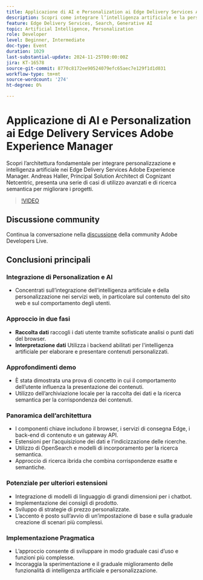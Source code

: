 ```yaml
---
title: Applicazione di AI e Personalization ai Edge Delivery Services Adobe Experience Manager
description: Scopri come integrare l’intelligenza artificiale e la personalizzazione nei Edge Delivery Services Adobe Experience Manager con l’architettura di base, la ricerca semantica e i casi d’uso avanzati dimostrati da Andreas Haller, Principal Solution Architect di Cognizant Netcentric.
feature: Edge Delivery Services, Search, Generative AI
topic: Artificial Intelligence, Personalization
role: Developer
level: Beginner, Intermediate
doc-type: Event
duration: 1029
last-substantial-update: 2024-11-25T00:00:00Z
jira: KT-16578
source-git-commit: 8770c8172ee90524079efc65aec7e129f1d1d031
workflow-type: tm+mt
source-wordcount: '274'
ht-degree: 0%

---
```



# Applicazione di AI e Personalization ai Edge Delivery Services Adobe Experience Manager

Scopri l’architettura fondamentale per integrare personalizzazione e intelligenza artificiale nei Edge Delivery Services Adobe Experience Manager. Andreas Haller, Principal Solution Architect di Cognizant Netcentric, presenta una serie di casi di utilizzo avanzati e di ricerca semantica per migliorare i progetti.

>[!VIDEO](https://video.tv.adobe.com/v/3440405/?learn=on&enablevpops)

## Discussione community

Continua la conversazione nella [discussione](https://adobe.ly/3Z0PtJF) della community Adobe Developers Live.

## Conclusioni principali

### Integrazione di Personalization e AI

* Concentrati sull’integrazione dell’intelligenza artificiale e della personalizzazione nei servizi web, in particolare sul contenuto del sito web e sul comportamento degli utenti.

### Approccio in due fasi

* **Raccolta dati** raccogli i dati utente tramite sofisticate analisi o punti dati del browser.
* **Interpretazione dati** Utilizza i backend abilitati per l&#39;intelligenza artificiale per elaborare e presentare contenuti personalizzati.

### Approfondimenti demo

* È stata dimostrata una prova di concetto in cui il comportamento dell’utente influenza la presentazione dei contenuti.
* Utilizzo dell’archiviazione locale per la raccolta dei dati e la ricerca semantica per la corrispondenza dei contenuti.

### Panoramica dell’architettura

* I componenti chiave includono il browser, i servizi di consegna Edge, i back-end di contenuto e un gateway API.
* Estensioni per l’acquisizione dei dati e l’indicizzazione delle ricerche.
* Utilizzo di OpenSearch e modelli di incorporamento per la ricerca semantica.
* Approccio di ricerca ibrida che combina corrispondenze esatte e semantiche.

### Potenziale per ulteriori estensioni

* Integrazione di modelli di linguaggio di grandi dimensioni per i chatbot.
* Implementazione dei consigli di prodotto.
* Sviluppo di strategie di prezzo personalizzate.
* L’accento è posto sull’avvio di un’impostazione di base e sulla graduale creazione di scenari più complessi.

### Implementazione Pragmatica

* L’approccio consente di sviluppare in modo graduale casi d’uso e funzioni più complesse.
* Incoraggia la sperimentazione e il graduale miglioramento delle funzionalità di intelligenza artificiale e personalizzazione.
